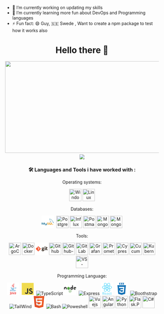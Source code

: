 

  - 🔭 I’m currently working on updating my skills 
  - 🌱 I’m currently learning more fun about DevOps and Programming languages        
  - ⚡ Fun fact: 😄 Guy, 🇸🇪 Swede , Want to create a npm package to test how it works also

<div align="center">
  <h1>Hello there  👋</h1>
  
  <!---
  - 👯 I’m looking to collaborate on ... 
  - 🤔 I’m looking for help with ...
  - 💬 Ask me about ...
  - 📫 How to reach me: 
  - 😄 Pronouns: ... 
![Webcrunch's GitHub stats](https://github-readme-stats.vercel.app/api?username=webcrunch&show_icons=true&theme=radical) 
  -->



  <div>
  <img src="https://media.giphy.com/media/dWesBcTLavkZuG35MI/giphy.gif" width="600" height="300"/>
  </div>


<a href="https://github.com/anuraghazra/convoychat">
  <img height=200 align="center" src="https://github-readme-stats.vercel.app/api/top-langs?username=webcrunch&layout=compact&langs_count=8&card_width=320" />
</a>

### :hammer_and_wrench: Languages and Tools i have worked with :
<div>
  <p>Operating systems:</p>
  <img src="https://cdn.jsdelivr.net/gh/devicons/devicon@latest/icons/windows11/windows11-original.svg" title="Windows" **alt="Windows" width="40" height="40" />
  <img src="https://cdn.jsdelivr.net/gh/devicons/devicon@latest/icons/linux/linux-original.svg" title="Linux" **alt="Linux" width="40" height="40" />
  <p>Databases:</p>
  <img src="https://github.com/devicons/devicon/blob/master/icons/mysql/mysql-original-wordmark.svg" title="MySQL"  alt="MySQL" width="40" height="40"/>&nbsp;
  <img src="https://cdn.jsdelivr.net/gh/devicons/devicon@latest/icons/postgresql/postgresql-original-wordmark.svg" title="Postgresql" **alt="Postgresql" width="40" height="40"  />
  <img src="https://cdn.jsdelivr.net/gh/devicons/devicon@latest/icons/influxdb/influxdb-original-wordmark.svg" title="Influx" **alt="Influx" width="40" height="40" />
  <img src='https://cdn.jsdelivr.net/gh/devicons/devicon@master/icons/postman/postman-original.svg' title="Postman" **alt="Postman" width="40" height="40" />
  <img src="https://cdn.jsdelivr.net/gh/devicons/devicon@latest/icons/mongodb/mongodb-original-wordmark.svg" title="MongoDb" **alt="MongDB" width="40" height="40" />
  <img src="https://cdn.jsdelivr.net/gh/devicons/devicon@latest/icons/mongoose/mongoose-original-wordmark.svg" title="Mongoose" **alt="Mongosse" width="40" height="40" />
    <p>Tools: </p>
  <img src="https://cdn.jsdelivr.net/gh/devicons/devicon@latest/icons/argocd/argocd-original.svg" title="ArgoCD" **alt="ArgoCD" width="40" height="40"/>
  <img src="https://cdn.jsdelivr.net/gh/devicons/devicon@latest/icons/docker/docker-original-wordmark.svg" title="Docker" **alt="Docker" width="40" height="40" />
  <img src="https://github.com/devicons/devicon/blob/master/icons/git/git-original-wordmark.svg" title="Git" **alt="Git" width="40" height="40"/>
  <img src="https://cdn.jsdelivr.net/gh/devicons/devicon@latest/icons/github/github-original-wordmark.svg" title="Github" **alt="Github" width="40" height="40" />
  <img src="https://cdn.jsdelivr.net/gh/devicons/devicon@latest/icons/githubactions/githubactions-original.svg" title="Github-actions" **alt="Github-actions" width="40" height="40"/>
  <img src='https://cdn.jsdelivr.net/gh/devicons/devicon@master/icons/gitlab/gitlab-original-wordmark.svg' title="GitLab" **alt="GitLab" width="40" height="40" />
  <img src='https://cdn.jsdelivr.net/gh/devicons/devicon@master/icons/grafana/grafana-original-wordmark.svg' title="Grafana" **alt="Grafana" width="40" height="40"/>
  <img src='https://cdn.jsdelivr.net/gh/devicons/devicon@master/icons/prometheus/prometheus-original-wordmark.svg' title="Promethius" **alt="Promethius" width="40" height="40"/>
  <img src="https://cdn.jsdelivr.net/gh/devicons/devicon@latest/icons/cypressio/cypressio-original.svg" title="Cypress" **alt="Cypress" width="40" height="40" />
  <img src="https://cdn.jsdelivr.net/gh/devicons/devicon@latest/icons/cucumber/cucumber-plain-wordmark.svg" title="Cucumber" **alt="Cucumber" width="40" height="40" />
  <img src="https://cdn.jsdelivr.net/gh/devicons/devicon@latest/icons/kubernetes/kubernetes-original.svg" title="Kubernetes" **alt="Kubernetes" width="40" height="40" />
  <img src="https://cdn.jsdelivr.net/gh/devicons/devicon@latest/icons/vscode/vscode-original.svg" title="VS-code" **alt="VS-code" width="40" height="40" />
  <!--  <img src="https://cdn.jsdelivr.net/gh/devicons/devicon@latest/icons/terraform/terraform-original-wordmark.svg" title="Ter[](url)raform" **alt="Terraform" width="40" height="40"/>  -->
  <p>Programming Language:</p>
  <img src="https://github.com/devicons/devicon/blob/master/icons/java/java-original-wordmark.svg" title="Java" alt="Java" width="40" height="40"/>&nbsp;
  <img src="https://github.com/devicons/devicon/blob/master/icons/javascript/javascript-original.svg" title="JavaScript" alt="JavaScript" width="40" height="40"/>&nbsp;
  <img src="https://cdn.jsdelivr.net/gh/devicons/devicon@latest/icons/typescript/typescript-original.svg" title="TypeScript" alt="TypeScript" width="40" height="40" />
  <img src="https://github.com/devicons/devicon/blob/master/icons/nodejs/nodejs-original-wordmark.svg" title="NodeJS" alt="NodeJS" width="40" height="40"/>&nbsp;
  <img src="https://cdn.jsdelivr.net/gh/devicons/devicon@latest/icons/express/express-original-wordmark.svg"  title="Express" alt="Express" width="40" height="40"/>
  <img src="https://github.com/devicons/devicon/blob/master/icons/react/react-original-wordmark.svg" title="React" alt="React" width="40" height="40"/>&nbsp;
  <img src="https://github.com/devicons/devicon/blob/master/icons/css3/css3-plain-wordmark.svg"  title="CSS3" alt="CSS" width="40" height="40"/>&nbsp;
  <img src='https://cdn.jsdelivr.net/gh/devicons/devicon@master/icons/bootstrap/bootstrap-original-wordmark.svg' title="Bootstrap" alt="Boothstrap" width="40" height="40" />
  <img src='https://cdn.jsdelivr.net/gh/devicons/devicon@master/icons/tailwindcss/tailwindcss-original-wordmark.svg' title="TailWind" alt="TailWind" width="40" height="40" />
  <img src="https://github.com/devicons/devicon/blob/master/icons/html5/html5-original.svg" title="HTML5" alt="HTML" width="40" height="40"/>
  <img src='https://cdn.jsdelivr.net/gh/devicons/devicon@master/icons/bash/bash-original.svg' title="Bash" alt="Bash" width="40" height="40"/>
  <img src='https://cdn.jsdelivr.net/gh/devicons/devicon@master/icons/powershell/powershell-original.svg' title="Poweshell" alt="Poweshell" width="40" height="40" />
  <img src="https://cdn.jsdelivr.net/gh/devicons/devicon@latest/icons/vuejs/vuejs-original-wordmark.svg" title="Vuejs" **alt="Vuejs" width="40" height="40" />
  <img src="https://cdn.jsdelivr.net/gh/devicons/devicon@latest/icons/angular/angular-original.svg"  title="Angular" **alt="Angular" width="40" height="40"/>
  <img src="https://cdn.jsdelivr.net/gh/devicons/devicon@latest/icons/python/python-original-wordmark.svg" title="Python" **alt="Python" width="40" height="40" />
  <img src="https://cdn.jsdelivr.net/gh/devicons/devicon@latest/icons/flask/flask-original-wordmark.svg" title="Flask.Python" **alt="Flask-Python" width="40" height="40"  />
  <img src="https://cdn.jsdelivr.net/gh/devicons/devicon@latest/icons/csharp/csharp-original.svg"  title="C#" **alt="C#" width="40" height="40"/>

  <!--  
  <img src="https://github.com/devicons/devicon/blob/master/icons/spring/spring-original-wordmark.svg" title="Spring" alt="Spring" width="40" height="40"/>&nbsp;
  <img src="https://github.com/devicons/devicon/blob/master/icons/amazonwebservices/amazonwebservices-plain-wordmark.svg" title="AWS" alt="AWS" width="40" height="40"/>&nbsp;
  <img src="https://github.com/devicons/devicon/blob/master/icons/materialui/materialui-original.svg" title="Material UI" alt="Material UI" width="40" height="40"/>&nbsp;
  <img src="https://github.com/devicons/devicon/blob/master/icons/flutter/flutter-original.svg" title="Flutter" alt="Flutter" width="40" height="40"/>&nbsp;
  <img src="https://github.com/devicons/devicon/blob/master/icons/firebase/firebase-plain-wordmark.svg" title="Firebase" alt="Firebase" width="40" height="40"/>&nbsp;
  <img src="https://github.com/devicons/devicon/blob/master/icons/gatsby/gatsby-original.svg" title="Gatsby"  alt="Gatsby" width="40" height="40"/>&nbsp;
  <img src="https://github.com/devicons/devicon/blob/master/icons/redux/redux-original.svg" title="Redux" alt="Redux " width="40" height="40"/>&nbsp;
   -->
</div>


<!--
**webcrunch/webcrunch** is a ✨ _special_ ✨ repository because its `README.md` (this file) appears on your GitHub profile.

### :fire: My Stats :
[![GitHub Streak](https://github-readme-streak-stats.herokuapp.com?user=webcrunch&theme=radical&hide_border=true)](https://git.io/streak-stats)
[![Top Langs](https://github-readme-stats.vercel.app/api/top-langs/?username=webcrunch&layout=compact&theme=vision-friendly-dark)](https://github.com/anuraghazra/github-readme-stats)

-->


</div>
